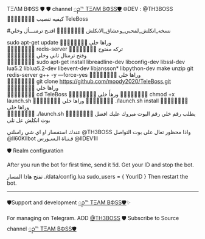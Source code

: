 TΞΛM BФSS 🛡
🛡 channel [ၣ℡ TΞΛM BФSS🛡](https://telegram.me/llDEV1ll)
🌐DEV : @TH3BOSS
🔺➖🔺➖🔺➖🔺➖
كيفيه تنصيب  TeleBoss  

#نسخه_انكلش_لمحبي_وعشاق_الانكلش 
🔺➖🔺➖🔺➖🔺➖
افتـح ترمنـــأل وخلي   

sudo apt-get update 
🔺➖🔺➖🔺➖🔺➖
وراها خلي  
🔺➖🔺➖🔺➖🔺➖
redis-server
🔺➖🔺➖🔺➖🔺➖
تركه مفتوح    
🔺➖🔺➖🔺➖🔺➖
وفتح ترمنال ثاني وخلي    
🔺➖🔺➖🔺➖🔺➖
sudo apt-get install libreadline-dev libconfig-dev libssl-dev lua5.2 liblua5.2-dev libevent-dev libjansson* libpython-dev make unzip git redis-server g++ -y —force-yes
🔺➖🔺➖🔺➖🔺➖
وراها خلي  
🔺➖🔺➖🔺➖🔺➖
git clone https://github.com/moody2020/TeleBoss.git
🔺➖🔺➖🔺➖🔺➖
وراها خلي    
🔺➖🔺➖🔺➖🔺➖
cd TeleBoss
🔺➖🔺➖🔺➖🔺➖
ورهأَ خلي 
🔺➖🔺➖🔺➖🔺➖
chmod +x launch.sh
🔺➖🔺➖🔺➖🔺➖
وراها خلي 
🔺➖🔺➖🔺➖🔺➖
./launch.sh install
🔺➖🔺➖🔺➖🔺➖
وراها خلي  
🔺➖🔺➖🔺➖🔺➖
./launch.sh 
🔺➖🔺➖🔺➖🔺➖
يطلب رقم خلي رقم البوت 
مبروك عليك افضل بوت انكلش عل تلي 

عندك استفسار او اي شي راسلني
@TH3BOSS
واذا محظور تعال على بوت التواصل
@ll60Kllbot
قـنـاة الـسـورس
@llDEV1ll

🛡 Realm configuration

After you run the bot for first time, send it !id. Get your ID and stop the bot.

تفتح هاذا المسار ./data/config.lua 
  sudo_users = {
    YourID
  }
Then restart the bot.
* * *

🛡Support and development [ၣ℡ TΞΛM BФSS🛡](https://telegram.me/llDEV1ll)✨

For managing on Telegram.
ADD [@TH3BOSS](https://telegram.me/TH3BOSS) 🛡
Subscribe to Source channel [ၣ℡ TΞΛM BФSS🛡](https://telegram.me/llDEV1ll)
